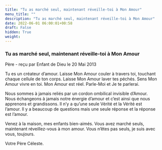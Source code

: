 ```yaml
---
title: "Tu as marché seul, maintenant réveille-toi à Mon Amour"
menu_title: ""
description: "Tu as marché seul, maintenant réveille-toi à Mon Amour"
date: 2022-06-01 06:00:01+00:58
draft: False
hidden: True
weight:
---
```

### Tu as marché seul, maintenant réveille-toi à Mon Amour

Père - reçu par Enfant de Dieu le 20 Mai 2013

Tu es un créateur d’amour. Laisse Mon Amour couler à travers toi, touchant chaque cellule de ton corps. Laisse Mon Amour laver tes péchés. Sens Mon Amour vivre en toi. Mon Amour est réel. Parle-Moi et Je te parlerai.

Nous sommes à jamais reliés par un cordon ombilical invisible d’Amour. Nous échangeons à jamais notre énergie d’amour et c’est ainsi que nous apprenons et grandissons. Il n’y a qu’une seule Vérité et la Vérité est l’amour. Il y a beaucoup de questions mais une seule réponse et la réponse est l’amour.

Venez à la maison, mes enfants bien-aimés. Vous avez marché seuls, maintenant réveillez-vous à mon amour. Vous n’êtes pas seuls, je suis avec vous, toujours.

Votre Père Céleste.



